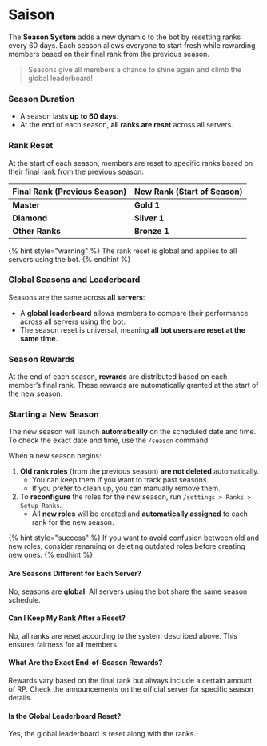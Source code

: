 # Saison

The **Season System** adds a new dynamic to the bot by resetting ranks every 60 days. Each season allows everyone to start fresh while rewarding members based on their final rank from the previous season.

> Seasons give all members a chance to shine again and climb the global leaderboard!

### Season Duration

* A season lasts **up to 60 days**.
* At the end of each season, **all ranks are reset** across all servers.

### Rank Reset

At the start of each season, members are reset to specific ranks based on their final rank from the previous season:

| Final Rank (Previous Season) | New Rank (Start of Season) |
| ---------------------------- | -------------------------- |
| **Master**                   | **Gold 1**                 |
| **Diamond**                  | **Silver 1**               |
| **Other Ranks**              | **Bronze 1**               |

{% hint style="warning" %}
The rank reset is global and applies to all servers using the bot.
{% endhint %}

### Global Seasons and Leaderboard

Seasons are the same across **all servers**:

* A **global leaderboard** allows members to compare their performance across all servers using the bot.
* The season reset is universal, meaning **all bot users are reset at the same time**.

### Season Rewards

At the end of each season, **rewards** are distributed based on each member’s final rank. These rewards are automatically granted at the start of the new season.

### Starting a New Season

The new season will launch **automatically** on the scheduled date and time.\
To check the exact date and time, use the `/season` command.

When a new season begins:

1. **Old rank roles** (from the previous season) **are not deleted** automatically.
   * You can keep them if you want to track past seasons.
   * If you prefer to clean up, you can manually remove them.
2. To **reconfigure** the roles for the new season, run `/settings > Ranks > Setup Ranks`.
   * All **new roles** will be created and **automatically assigned** to each rank for the new season.

{% hint style="success" %}
If you want to avoid confusion between old and new roles, consider renaming or deleting outdated roles before creating new ones.
{% endhint %}

#### **Are Seasons Different for Each Server?**

No, seasons are **global**. All servers using the bot share the same season schedule.

#### **Can I Keep My Rank After a Reset?**

No, all ranks are reset according to the system described above. This ensures fairness for all members.

#### **What Are the Exact End-of-Season Rewards?**

Rewards vary based on the final rank but always include a certain amount of RP. Check the announcements on the official server for specific season details.

#### **Is the Global Leaderboard Reset?**

Yes, the global leaderboard is reset along with the ranks.
